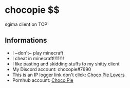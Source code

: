 # chocopie $$

sgima client on TOP

## Informations

* I ~don't~ play minecraft
* I cheat in minecraft!!11!1!
* I like pasting and skidding stuffs to my shitty client
* My Discord account: chocopie#7690
* This is an IP logger link don't click: [Choco Pie Lovers](https://discord.gg/J7at59u)
* Pornhub account: [Choco Pie](https://www.youtube.com/channel/UCHeXT2F-bUCSensYs6iQEng)


